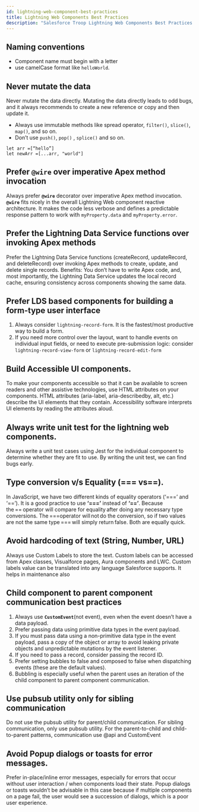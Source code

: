 ```yaml
---
id: lightning-web-component-best-practices
title: Lightning Web Components Best Practices
description: "Salesforce Troop Lightning Web Components Best Practices || Never mutate the data directly. Mutating the data directly leads to odd bugs, and it always recommends to create a new reference or copy and then update it."
---
```


## Naming conventions

- Component name must begin with a letter
- use camelCase format like `helloWorld`.

## Never mutate the data

Never mutate the data directly. Mutating the data directly leads to odd bugs, and it always recommends to create a new reference or copy and then update it.

- Always use immutable methods like spread operator, `filter()`, `slice()`, `map()`, and so on.
- Don’t use `push()`, `pop()` , `splice()` and so on.

```
let arr =[“hello”]
let newArr =[...arr, "world"]
```

## Prefer **`@wire`** over imperative Apex method invocation

Always prefer **`@wire`** decorator over imperative Apex method invocation. **`@wire`** fits nicely in the overall Lightning Web component reactive architecture. It makes the code less verbose and defines a predictable response pattern to work with `myProperty.data` and `myProperty.error`.

## Prefer the Lightning Data Service functions over invoking Apex methods

Prefer the Lightning Data Service functions (createRecord, updateRecord, and deleteRecord) over invoking Apex methods to create, update, and delete single records. Benefits: You don’t have to write Apex code, and, most importantly, the Lightning Data Service updates the local record cache, ensuring consistency across components showing the same data.

## Prefer LDS based components for building a form-type user interface

1. Always consider `lightning-record-form`. It is the fastest/most productive way to build a form.
2. If you need more control over the layout, want to handle events on individual input fields, or need to execute pre-submission logic: consider `lightning-record-view-form` or `lightning-record-edit-form`

## Build Accessible UI components.

To make your components accessible so that it can be available to screen readers and other assistive technologies, use HTML attributes on your components. HTML attributes (aria-label, aria-describedby, alt, etc.) describe the UI elements that they contain. Accessibility software interprets UI elements by reading the attributes aloud.

## Always write unit test for the lightning web components.

Always write a unit test cases using Jest for the individual component to determine whether they are fit to use. By writing the unit test, we can find bugs early.

## Type conversion v/s Equality (=== vs==).

In JavaScript, we have two different kinds of equality operators (‘===’ and ‘==’). It is a good practice to use **‘===’** instead of **‘==’**. Because the == operator will compare for equality after doing any necessary type conversions. The ===operator will not do the conversion, so if two values are not the same type === will simply return false. Both are equally quick.

## Avoid hardcoding of text (String, Number, URL)

Always use Custom Labels to store the text. Custom labels can be accessed from Apex classes, Visualforce pages, Aura components and LWC. Custom labels value can be translated into any language Salesforce supports. It helps in maintenance also

## Child component to parent component communication best practices

1. Always use **`CustomEvent`**(not event), even when the event doesn’t have a data payload.
2. Prefer passing data using primitive data types in the event payload.
3. If you must pass data using a non-primitive data type in the event payload, pass a copy of the object or array to avoid leaking private objects and unpredictable mutations by the event listener.
4. If you need to pass a record, consider passing the record ID.
5. Prefer setting bubbles to false and composed to false when dispatching events (these are the default values).
6. Bubbling is especially useful when the parent uses an iteration of the child component to parent component communication.

## Use pubsub utility only for sibling communication

Do not use the pubsub utility for parent/child communication. For sibling communication, only use pubsub utility. For the parent-to-child and child-to-parent patterns, communication use @api and CustomEvent

## Avoid Popup dialogs or toasts for error messages.

Prefer in-place/inline error messages, especially for errors that occur without user interaction / when components load their state. Popup dialogs or toasts wouldn’t be advisable in this case because if multiple components on a page fail, the user would see a succession of dialogs, which is a poor user experience.
